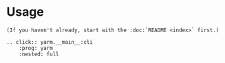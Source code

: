 # Usage

```{eval-rst}
(If you haven't already, start with the :doc:`README <index>` first.)

.. click:: yarm.__main__:cli
    :prog: yarm
    :nested: full
```

